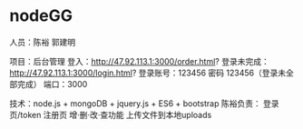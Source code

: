# nodeGG
人员：陈裕 郭建明

项目：后台管理
登入：http://47.92.113.1:3000/order.html?
登录未完成：http://47.92.113.1:3000/login.html?
登录账号：123456 密码 123456（登录未全部完成）
端口：3000


技术：node.js + mongoDB + jquery.js + ES6 + bootstrap
陈裕负责：
    登录页/token
    注册页
    增·删·改·查功能
    上传文件到本地uploads
